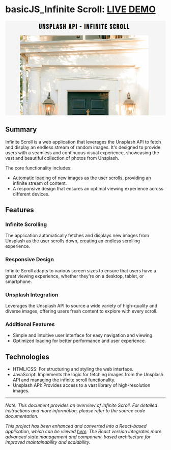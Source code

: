 # basicJS_Infinite Scroll: [LIVE DEMO](https://shcoobz.github.io/basicJS_infinite-scroll/)

![Infinite Scroll](img/basicJS_infinite-scroll.png)

## Summary

Infinite Scroll is a web application that leverages the Unsplash API to fetch and display an endless stream of random images. It's designed to provide users with a seamless and continuous visual experience, showcasing the vast and beautiful collection of photos from Unsplash.

The core functionality includes:

- Automatic loading of new images as the user scrolls, providing an infinite stream of content.
- A responsive design that ensures an optimal viewing experience across different devices.

## Features

### Infinite Scrolling

The application automatically fetches and displays new images from Unsplash as the user scrolls down, creating an endless scrolling experience.

### Responsive Design

Infinite Scroll adapts to various screen sizes to ensure that users have a great viewing experience, whether they're on a desktop, tablet, or smartphone.

### Unsplash Integration

Leverages the Unsplash API to source a wide variety of high-quality and diverse images, offering users fresh content to explore with every scroll.

### Additional Features

- Simple and intuitive user interface for easy navigation and viewing.
- Optimized loading for better performance and user experience.

## Technologies

- HTML/CSS: For structuring and styling the web interface.
- JavaScript: Implements the logic for fetching images from the Unsplash API and managing the infinite scroll functionality.
- Unsplash API: Provides access to a vast library of high-resolution images.

---

_Note: This document provides an overview of Infinite Scroll. For detailed instructions and more information, please refer to the source code documentation._

_This project has been enhanced and converted into a React-based application, which can be viewed [here](https://github.com/Shcoobz/react_infinite-scroll/). The React version integrates more advanced state management and component-based architecture for improved maintainability and scalability._
